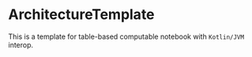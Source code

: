 # ArchitectureTemplate

This is a template for table-based computable notebook with `Kotlin/JVM` interop.
